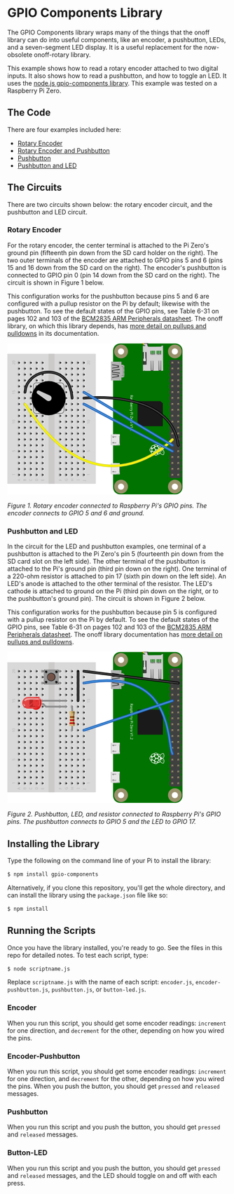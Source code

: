 # GPIO Components Library 

The GPIO Components library wraps many of the things that the onoff library can do into useful components, like an encoder, a pushbutton, LEDs, and a seven-segment LED display. It is a useful replacement for the now-obsolete onoff-rotary library.

This example shows how to read a rotary encoder  attached to two digital inputs. It also shows how to read a pushbutton, and how to toggle an LED. It uses  the [node.js gpio-components library](https://www.npmjs.com/package/gpio-components). This example was tested on a Raspberry Pi Zero.

## The Code
There are four examples included here: 
* [Rotary Encoder](https://github.com/tigoe/PiRecipes/tree/master/gpio-components/encoder.js)
* [Rotary Encoder and Pushbutton](https://github.com/tigoe/PiRecipes/tree/master/gpio-components/encoder-pushbutton.js)
* [Pushbutton](https://github.com/tigoe/PiRecipes/tree/master/gpio-components/pushbutton.js)
* [Pushbutton and LED](https://github.com/tigoe/PiRecipes/tree/master/gpio-components/pushbutton-led.js)

## The Circuits

There are two circuits shown below: the rotary encoder circuit, and the pushbutton and LED circuit. 

### Rotary Encoder

For the rotary encoder, the center terminal is attached to the Pi Zero's ground pin (fifteenth pin down from the SD card holder on the right). The two outer terminals of the encoder are attached to GPIO pins 5 and 6 (pins 15 and 16 down from the SD card on the right). The encoder's pushbutton is connected to GPIO pin 0 (pin 14 down from the SD card on the right). The circuit is shown in Figure 1 below.

This configuration works for the pushbutton because pins 5 and 6 are configured with a pullup resistor on the Pi by default; likewise with the pushbutton. To see the default states of the GPIO pins, see Table 6-31 on pages 102 and 103 of the [BCM2835 ARM Peripherals datasheet](http://www.farnell.com/datasheets/1521578.pdf). The onoff library, on which this library depends, has [more detail on pullups and pulldowns](https://www.npmjs.com/package/onoff#configuring-pullup-and-pulldown-resistors) in its documentation.

![Figure 1. Rotary encoder connected to Raspberry Pi's GPIO pins](pi-rotary-encoder_bb.png)

_Figure 1. Rotary encoder connected to Raspberry Pi's GPIO pins. The encoder connects to GPIO 5 and 6 and ground._

### Pushbutton and LED
In the circuit for the LED and pushbutton examples, one terminal of a pushbutton is attached to the Pi Zero's pin 5 (fourteenth pin down from the SD card slot on the left side). The other terminal of the pushbutton is attached to the Pi's ground pin (third pin down on the right). One terminal of a 220-ohm resistor is attached to pin 17 (sixth pin down on the left side). An LED's anode is attached to the other terminal of the resistor. The LED's cathode is attached to ground on the Pi (third pin down on the right, or to the pushbutton's ground pin). The circuit is shown in Figure 2 below.

This configuration works for the pushbutton because pin 5 is configured with a pullup resistor on the Pi by default. To see the default states of the GPIO pins, see Table 6-31 on pages 102 and 103 of the [BCM2835 ARM Peripherals datasheet](http://www.farnell.com/datasheets/1521578.pdf). The onoff library documentation has [more detail on pullups and pulldowns](https://www.npmjs.com/package/onoff#configuring-pullup-and-pulldown-resistors).

![Figure 2. pushbutton, LED, and resistor connected to Raspberry Pi's GPIO pins](pi-gpio-input_bb.png)

_Figure 2. Pushbutton, LED, and resistor connected to Raspberry Pi's GPIO pins. The pushbutton connects to GPIO 5 and the LED to GPIO 17._

## Installing the Library

Type the following on the command line of your Pi to install the library:

````sh
$ npm install gpio-components
````

Alternatively, if you clone this repository, you'll get the whole directory, and can install the library using the `package.json` file like so:

````sh
$ npm install
````

## Running the Scripts

Once you have the library installed, you're ready to go. See the files in this repo for detailed notes. To test each script, type:

````sh
$ node scriptname.js
````
Replace `scriptname.js` with the name of each script: `encoder.js`, `encoder-pushbutton.js`, `pushbutton.js`, or `button-led.js`. 

### Encoder
When you run this script, you should get some encoder readings: `increment` for one direction, and `decrement` for the other, depending on how you wired the pins.  

### Encoder-Pushbutton
When you run this script, you should get some encoder readings: `increment` for one direction, and `decrement` for the other, depending on how you wired the pins. When you push the button, you should get `pressed` and `released` messages. 

### Pushbutton
When you run this script and you push the button, you should get `pressed` and `released` messages. 

### Button-LED
When you run this script and you push the button, you should get `pressed` and `released` messages, and the LED should toggle on and off with each press. 

